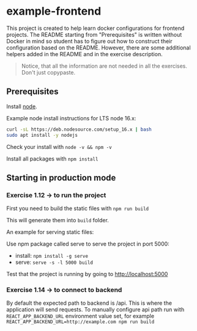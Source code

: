 # example-frontend

This project is created to help learn docker configurations for frontend projects. The README starting from "Prerequisites" is written without Docker in mind so student has to figure out how to construct their configuration based on the README. However, there are some additional helpers added in the README and in the exercise description.

> Notice, that all the information are not needed in all the exercises. Don't just copypaste.

## Prerequisites

Install [node](https://nodejs.org/en/download/).

Example node install instructions for LTS node 16.x:

```bash
curl -sL https://deb.nodesource.com/setup_16.x | bash
sudo apt install -y nodejs
```

Check your install with `node -v && npm -v`

Install all packages with `npm install`

## Starting in production mode

### Exercise 1.12 -> to run the project

First you need to build the static files with `npm run build`

This will generate them into `build` folder.

An example for serving static files:

Use npm package called serve to serve the project in port 5000:

- install: `npm install -g serve`
- serve: `serve -s -l 5000 build`

Test that the project is running by going to <http://localhost:5000>

### Exercise 1.14 -> to connect to backend

By default the expected path to backend is /api. This is where the application will send requests.
To manually configure api path run with `REACT_APP_BACKEND_URL` environment value set, for example `REACT_APP_BACKEND_URL=http://example.com npm run build`
